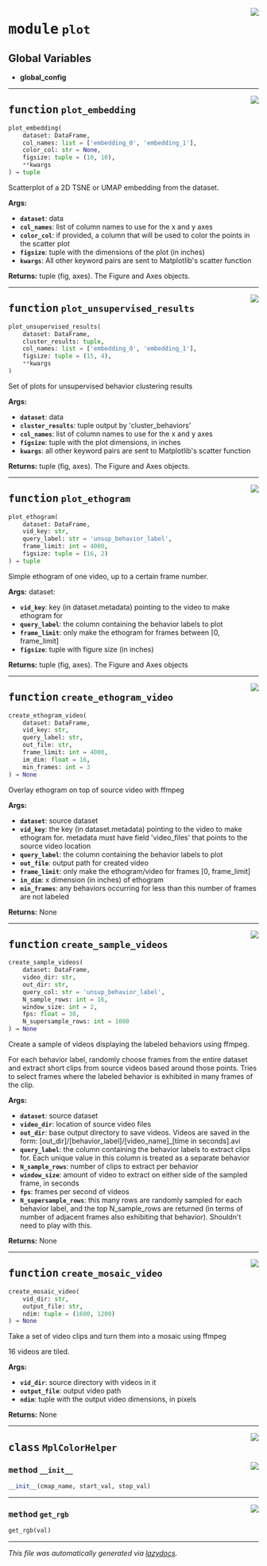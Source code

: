 <!-- markdownlint-disable -->

<a href="https://github.com/benlansdell/ethome/blob/master/ethome/plot.py#L0"><img align="right" style="float:right;" src="https://img.shields.io/badge/-source-cccccc?style=flat-square"></a>

# <kbd>module</kbd> `plot`




**Global Variables**
---------------
- **global_config**

---

<a href="https://github.com/benlansdell/ethome/blob/master/ethome/plot.py#L12"><img align="right" style="float:right;" src="https://img.shields.io/badge/-source-cccccc?style=flat-square"></a>

## <kbd>function</kbd> `plot_embedding`

```python
plot_embedding(
    dataset: DataFrame,
    col_names: list = ['embedding_0', 'embedding_1'],
    color_col: str = None,
    figsize: tuple = (10, 10),
    **kwargs
) → tuple
```

Scatterplot of a 2D TSNE or UMAP embedding from the dataset. 



**Args:**
 
 - <b>`dataset`</b>:  data 
 - <b>`col_names`</b>:  list of column names to use for the x and y axes 
 - <b>`color_col`</b>:  if provided, a column that will be used to color the points in the scatter plot 
 - <b>`figsize`</b>:  tuple with the dimensions of the plot (in inches) 
 - <b>`kwargs`</b>:  All other keyword pairs are sent to Matplotlib's scatter function 



**Returns:**
 tuple (fig, axes). The Figure and Axes objects.  


---

<a href="https://github.com/benlansdell/ethome/blob/master/ethome/plot.py#L53"><img align="right" style="float:right;" src="https://img.shields.io/badge/-source-cccccc?style=flat-square"></a>

## <kbd>function</kbd> `plot_unsupervised_results`

```python
plot_unsupervised_results(
    dataset: DataFrame,
    cluster_results: tuple,
    col_names: list = ['embedding_0', 'embedding_1'],
    figsize: tuple = (15, 4),
    **kwargs
)
```

Set of plots for unsupervised behavior clustering results 



**Args:**
 
 - <b>`dataset`</b>:  data 
 - <b>`cluster_results`</b>:  tuple output by 'cluster_behaviors' 
 - <b>`col_names`</b>:  list of column names to use for the x and y axes 
 - <b>`figsize`</b>:  tuple with the plot dimensions, in inches 
 - <b>`kwargs`</b>:  all other keyword pairs are sent to Matplotlib's scatter function 



**Returns:**
 tuple (fig, axes). The Figure and Axes objects.  


---

<a href="https://github.com/benlansdell/ethome/blob/master/ethome/plot.py#L103"><img align="right" style="float:right;" src="https://img.shields.io/badge/-source-cccccc?style=flat-square"></a>

## <kbd>function</kbd> `plot_ethogram`

```python
plot_ethogram(
    dataset: DataFrame,
    vid_key: str,
    query_label: str = 'unsup_behavior_label',
    frame_limit: int = 4000,
    figsize: tuple = (16, 2)
) → tuple
```

Simple ethogram of one video, up to a certain frame number. 



**Args:**
  dataset:  
 - <b>`vid_key`</b>:  key (in dataset.metadata) pointing to the video to make ethogram for 
 - <b>`query_label`</b>:  the column containing the behavior labels to plot 
 - <b>`frame_limit`</b>:  only make the ethogram for frames between [0, frame_limit] 
 - <b>`figsize`</b>:  tuple with figure size (in inches) 



**Returns:**
 tuple (fig, axes). The Figure and Axes objects 


---

<a href="https://github.com/benlansdell/ethome/blob/master/ethome/plot.py#L132"><img align="right" style="float:right;" src="https://img.shields.io/badge/-source-cccccc?style=flat-square"></a>

## <kbd>function</kbd> `create_ethogram_video`

```python
create_ethogram_video(
    dataset: DataFrame,
    vid_key: str,
    query_label: str,
    out_file: str,
    frame_limit: int = 4000,
    im_dim: float = 16,
    min_frames: int = 3
) → None
```

Overlay ethogram on top of source video with ffmpeg 



**Args:**
 
 - <b>`dataset`</b>:  source dataset 
 - <b>`vid_key`</b>:  the key (in dataset.metadata) pointing to the video to make ethogram for. metadata must have field 'video_files' that points to the source video location 
 - <b>`query_label`</b>:  the column containing the behavior labels to plot 
 - <b>`out_file`</b>:  output path for created video 
 - <b>`frame_limit`</b>:  only make the ethogram/video for frames [0, frame_limit] 
 - <b>`in_dim`</b>:  x dimension (in inches) of ethogram 
 - <b>`min_frames`</b>:  any behaviors occurring for less than this number of frames are not labeled 



**Returns:**
 None 


---

<a href="https://github.com/benlansdell/ethome/blob/master/ethome/plot.py#L202"><img align="right" style="float:right;" src="https://img.shields.io/badge/-source-cccccc?style=flat-square"></a>

## <kbd>function</kbd> `create_sample_videos`

```python
create_sample_videos(
    dataset: DataFrame,
    video_dir: str,
    out_dir: str,
    query_col: str = 'unsup_behavior_label',
    N_sample_rows: int = 16,
    window_size: int = 2,
    fps: float = 30,
    N_supersample_rows: int = 1000
) → None
```

Create a sample of videos displaying the labeled behaviors using ffmpeg.  

For each behavior label, randomly choose frames from the entire dataset and extract short clips from source videos based around those points. Tries to select frames where the labeled behavior is exhibited in many frames of the clip. 



**Args:**
 
 - <b>`dataset`</b>:  source dataset 
 - <b>`video_dir`</b>:  location of source video files 
 - <b>`out_dir`</b>:  base output directory to save videos. Videos are saved in the form: [out_dir]/[behavior_label]/[video_name]_[time in seconds].avi 
 - <b>`query_label`</b>:  the column containing the behavior labels to extract clips for. Each unique value in this column is treated as a separate behavior 
 - <b>`N_sample_rows`</b>:  number of clips to extract per behavior 
 - <b>`window_size`</b>:  amount of video to extract on either side of the sampled frame, in seconds 
 - <b>`fps`</b>:  frames per second of videos 
 - <b>`N_supersample_rows`</b>:  this many rows are randomly sampled for each behavior label, and the top N_sample_rows are returned (in terms of number of adjacent frames also exhibiting that behavior). Shouldn't need to play with this. 



**Returns:**
 None 


---

<a href="https://github.com/benlansdell/ethome/blob/master/ethome/plot.py#L303"><img align="right" style="float:right;" src="https://img.shields.io/badge/-source-cccccc?style=flat-square"></a>

## <kbd>function</kbd> `create_mosaic_video`

```python
create_mosaic_video(
    vid_dir: str,
    output_file: str,
    ndim: tuple = (1600, 1200)
) → None
```

Take a set of video clips and turn them into a mosaic using ffmpeg  

16 videos are tiled. 



**Args:**
 
 - <b>`vid_dir`</b>:  source directory with videos in it 
 - <b>`output_file`</b>:  output video path 
 - <b>`ndim`</b>:  tuple with the output video dimensions, in pixels 



**Returns:**
 None     


---

<a href="https://github.com/benlansdell/ethome/blob/master/ethome/plot.py#L42"><img align="right" style="float:right;" src="https://img.shields.io/badge/-source-cccccc?style=flat-square"></a>

## <kbd>class</kbd> `MplColorHelper`




<a href="https://github.com/benlansdell/ethome/blob/master/ethome/plot.py#L44"><img align="right" style="float:right;" src="https://img.shields.io/badge/-source-cccccc?style=flat-square"></a>

### <kbd>method</kbd> `__init__`

```python
__init__(cmap_name, start_val, stop_val)
```








---

<a href="https://github.com/benlansdell/ethome/blob/master/ethome/plot.py#L50"><img align="right" style="float:right;" src="https://img.shields.io/badge/-source-cccccc?style=flat-square"></a>

### <kbd>method</kbd> `get_rgb`

```python
get_rgb(val)
```








---

_This file was automatically generated via [lazydocs](https://github.com/ml-tooling/lazydocs)._
